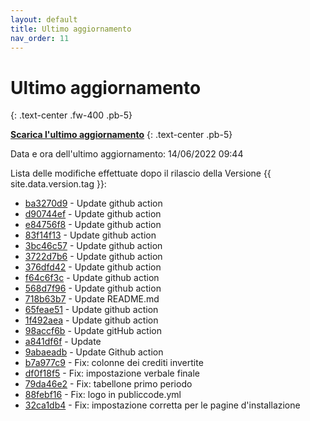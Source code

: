 ```yaml
---
layout: default
title: Ultimo aggiornamento
nav_order: 11
---
```


# Ultimo aggiornamento
{: .text-center .fw-400 .pb-5}

[**Scarica l'ultimo aggiornamento**](https://github.com/trinko/giuaschool/releases/download/update-v1.4.4/giuaschool-update-v1.4.4.zip)
{: .text-center .pb-5}

Data e ora dell'ultimo aggiornamento: 14/06/2022 09:44

Lista delle modifiche effettuate dopo il rilascio della Versione {{ site.data.version.tag }}:

- [ba3270d9](http://github.com/trinko/giuaschool/commit/ba3270d96d4a4757dfd96b70f85cd1d26124da33) - Update github action
- [d90744ef](http://github.com/trinko/giuaschool/commit/d90744ef15cabffe1cb4f1ec2d3e279da4588885) - Update github action
- [e84756f8](http://github.com/trinko/giuaschool/commit/e84756f8aef02df34f18a266092c7b18d07d9d13) - Update github action
- [83f14f13](http://github.com/trinko/giuaschool/commit/83f14f13169f563b0d2e414226228217badcefab) - Update github action
- [3bc46c57](http://github.com/trinko/giuaschool/commit/3bc46c57049d319aba30e2e3a4c1ee51f1f7302e) - Update github action
- [3722d7b6](http://github.com/trinko/giuaschool/commit/3722d7b660e419196e43f4d864939ef0f0f335d6) - Update github action
- [376dfd42](http://github.com/trinko/giuaschool/commit/376dfd425f908387c7ab49eb35fcb5b30e0a35b6) - Update github action
- [f64c6f3c](http://github.com/trinko/giuaschool/commit/f64c6f3c526172838f3455c7209a5cf69c2bbc46) - Update github action
- [568d7f96](http://github.com/trinko/giuaschool/commit/568d7f96de9c83fae3e94bc35fe2f7e45f62be4a) - Update github action
- [718b63b7](http://github.com/trinko/giuaschool/commit/718b63b72d83d1627c4540520509d1449b002813) - Update README.md
- [65feae51](http://github.com/trinko/giuaschool/commit/65feae511c2c5b755471ae55f79a69497cdd9c5e) - Update github action
- [1f492aea](http://github.com/trinko/giuaschool/commit/1f492aeaf048d1742c4f35fd264b7fa5070c3d1d) - Update github action
- [98accf6b](http://github.com/trinko/giuaschool/commit/98accf6b2298a65523320fe5ad348552e249d469) - Update gitHub action
- [a841df6f](http://github.com/trinko/giuaschool/commit/a841df6ff902886f1168c17358c8be445925a2c1) - Update
- [9abaeadb](http://github.com/trinko/giuaschool/commit/9abaeadb0c088bef77d513115ba991f0239a24cb) - Update Github action
- [b7a977c9](http://github.com/trinko/giuaschool/commit/b7a977c97dcb3c75a17035dbbf02bc6a8c5c70a3) - Fix: colonne dei crediti invertite
- [df0f18f5](http://github.com/trinko/giuaschool/commit/df0f18f5be600db44cb776fc109c8e0a50745789) - Fix: impostazione verbale finale
- [79da46e2](http://github.com/trinko/giuaschool/commit/79da46e2277fa5424718b218d970fbf8036f1b74) - Fix: tabellone primo periodo
- [88febf16](http://github.com/trinko/giuaschool/commit/88febf167223958f7f134679123c6a2ff65b65a6) - Fix: logo in publiccode.yml
- [32ca1db4](http://github.com/trinko/giuaschool/commit/32ca1db4b7e334c2b8e35307c23e05c27b256df9) - Fix: impostazione corretta per le pagine d'installazione

